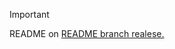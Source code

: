 > [!IMPORTANT]  
> README on [README branch realese.](https://github.com/LIGMATV/Apps/releases/tag/README)
